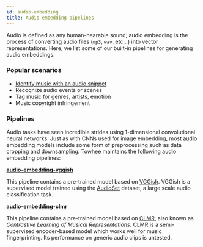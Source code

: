 ```yaml
---
id: audio-embedding
title: Audio embedding pipelines
---
```


Audio is defined as any human-hearable sound; audio embedding is the process of converting audio files (`mp3`, `wav`, etc...) into vector representations. Here, we list some of our built-in pipelines for generating audio embeddings.

### Popular scenarios

- [Identify music with an audio snippet](../tutorials/music-recognition-system.md)
- Recognize audio events or scenes
- Tag music for genres, artists, emotion
- Music copyright infringement

### Pipelines

Audio tasks have seen incredible strides using 1-dimensional convolutional neural networks. Just as with CNNs used for image embedding, most audio embedding models  include some form of preprocessing such as data cropping and downsampling. Towhee maintains the following audio embedding pipelines:

**[audio-embedding-vggish](https://towhee.io/towhee/audio-embedding-vggish)**

This pipeline contains a pre-trained model based on [VGGish](https://arxiv.org/abs/1609.09430). VGGish is a supervised model trained using the [AudioSet](https://research.google.com/audioset/) dataset, a large scale audio classification task.

**[audio-embedding-clmr](https://towhee.io/towhee/audio-embedding-clmr)**

This pipeline contains a pre-trained model based on [CLMR](https://arxiv.org/abs/2103.09410), also known as _Contrastive Learning of Musical Representations_. CLMR is a semi-supervised encoder-based model which works well for music fingerprinting. Its performance on generic audio clips is untested.

